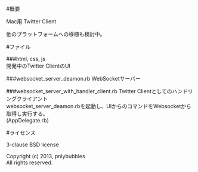 #概要

Mac用 Twitter Client

他のプラットフォームへの移植も検討中。

#ファイル

###html, css, js  
開発中のTwitter ClientのUI

###websocket_server_deamon.rb
WebSocketサーバー

###websocket_server_with_handler_client.rb
Twitter Clientとしてのハンドリングクライアント  
websocket_server_deamon.rbを起動し、UIからのコマンドをWebsocketから取得し実行する。  
(AppDelegate.rb)


#ライセンス

3-clause BSD license

Copyright (c) 2013, pnlybubbles  
All rights reserved.